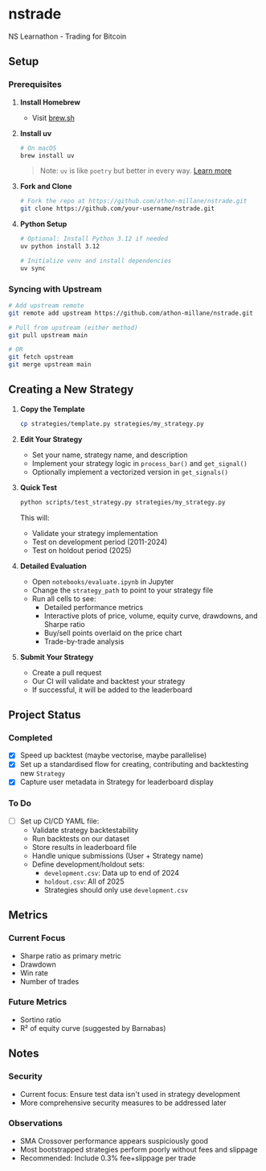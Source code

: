 # nstrade

NS Learnathon - Trading for Bitcoin

## Setup

### Prerequisites

1. **Install Homebrew**
   - Visit [brew.sh](https://brew.sh)

2. **Install uv**
   ```bash
   # On macOS
   brew install uv
   ```
   > Note: `uv` is like `poetry` but better in every way. [Learn more](https://docs.astral.sh/uv/getting-started/installation/)

3. **Fork and Clone**
   ```bash
   # Fork the repo at https://github.com/athon-millane/nstrade.git
   git clone https://github.com/your-username/nstrade.git
   ```

4. **Python Setup**
   ```bash
   # Optional: Install Python 3.12 if needed
   uv python install 3.12
   
   # Initialize venv and install dependencies
   uv sync
   ```

### Syncing with Upstream

```bash
# Add upstream remote
git remote add upstream https://github.com/athon-millane/nstrade.git

# Pull from upstream (either method)
git pull upstream main

# OR
git fetch upstream
git merge upstream main
```

## Creating a New Strategy

1. **Copy the Template**
   ```bash
   cp strategies/template.py strategies/my_strategy.py
   ```

2. **Edit Your Strategy**
   - Set your name, strategy name, and description
   - Implement your strategy logic in `process_bar()` and `get_signal()`
   - Optionally implement a vectorized version in `get_signals()`

3. **Quick Test**
   ```bash
   python scripts/test_strategy.py strategies/my_strategy.py
   ```
   This will:
   - Validate your strategy implementation
   - Test on development period (2011-2024)
   - Test on holdout period (2025)

4. **Detailed Evaluation**
   - Open `notebooks/evaluate.ipynb` in Jupyter
   - Change the `strategy_path` to point to your strategy file
   - Run all cells to see:
     - Detailed performance metrics
     - Interactive plots of price, volume, equity curve, drawdowns, and Sharpe ratio
     - Buy/sell points overlaid on the price chart
     - Trade-by-trade analysis

5. **Submit Your Strategy**
   - Create a pull request
   - Our CI will validate and backtest your strategy
   - If successful, it will be added to the leaderboard

## Project Status

### Completed
- [x] Speed up backtest (maybe vectorise, maybe parallelise)
- [x] Set up a standardised flow for creating, contributing and backtesting new `Strategy`
- [x] Capture user metadata in Strategy for leaderboard display

### To Do
- [ ] Set up CI/CD YAML file:
  - Validate strategy backtestability
  - Run backtests on our dataset
  - Store results in leaderboard file
  - Handle unique submissions (User + Strategy name)
  - Define development/holdout sets:
    - `development.csv`: Data up to end of 2024
    - `holdout.csv`: All of 2025
    - Strategies should only use `development.csv`

## Metrics

### Current Focus
- Sharpe ratio as primary metric
- Drawdown
- Win rate
- Number of trades

### Future Metrics
- Sortino ratio
- R² of equity curve (suggested by Barnabas)

## Notes

### Security
- Current focus: Ensure test data isn't used in strategy development
- More comprehensive security measures to be addressed later

### Observations
- SMA Crossover performance appears suspiciously good
- Most bootstrapped strategies perform poorly without fees and slippage
- Recommended: Include 0.3% fee+slippage per trade